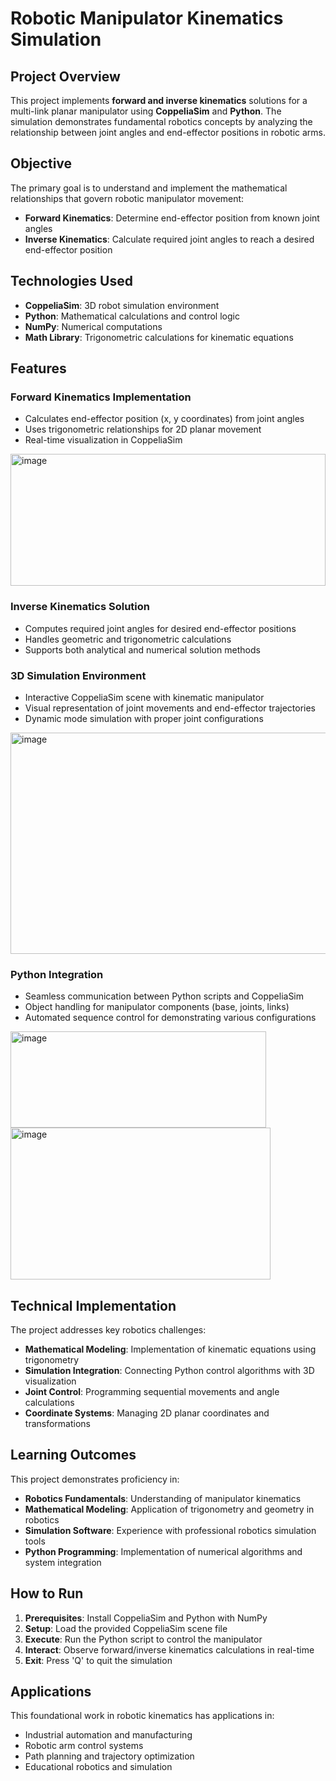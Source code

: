 # Robotic Manipulator Kinematics Simulation

## Project Overview

This project implements **forward and inverse kinematics** solutions for a multi-link planar manipulator using **CoppeliaSim** and **Python**. The simulation demonstrates fundamental robotics concepts by analyzing the relationship between joint angles and end-effector positions in robotic arms.

## Objective

The primary goal is to understand and implement the mathematical relationships that govern robotic manipulator movement:
- **Forward Kinematics**: Determine end-effector position from known joint angles
- **Inverse Kinematics**: Calculate required joint angles to reach a desired end-effector position

## Technologies Used

- **CoppeliaSim**: 3D robot simulation environment
- **Python**: Mathematical calculations and control logic
- **NumPy**: Numerical computations
- **Math Library**: Trigonometric calculations for kinematic equations

## Features

### Forward Kinematics Implementation
- Calculates end-effector position (x, y coordinates) from joint angles
- Uses trigonometric relationships for 2D planar movement
- Real-time visualization in CoppeliaSim
<img width="504" height="211" alt="image" src="https://github.com/user-attachments/assets/e1970008-0835-4d09-a591-47acad33e9ae" />


### Inverse Kinematics Solution
- Computes required joint angles for desired end-effector positions
- Handles geometric and trigonometric calculations
- Supports both analytical and numerical solution methods

### 3D Simulation Environment
- Interactive CoppeliaSim scene with kinematic manipulator
- Visual representation of joint movements and end-effector trajectories
- Dynamic mode simulation with proper joint configurations
<img width="630" height="354" alt="image" src="https://github.com/user-attachments/assets/edd27ff1-6573-40bf-8972-a44fc5ef9d35" />


### Python Integration
- Seamless communication between Python scripts and CoppeliaSim
- Object handling for manipulator components (base, joints, links)
- Automated sequence control for demonstrating various configurations
<img width="409" height="154" alt="image" src="https://github.com/user-attachments/assets/88434226-eece-4a67-b9a9-f7d2251807e9" />
<img width="416" height="243" alt="image" src="https://github.com/user-attachments/assets/5ffc5e76-d9a8-417d-a587-2b43cbb8d90f" />



## Technical Implementation

The project addresses key robotics challenges:

- **Mathematical Modeling**: Implementation of kinematic equations using trigonometry
- **Simulation Integration**: Connecting Python control algorithms with 3D visualization
- **Joint Control**: Programming sequential movements and angle calculations
- **Coordinate Systems**: Managing 2D planar coordinates and transformations

## Learning Outcomes

This project demonstrates proficiency in:
- **Robotics Fundamentals**: Understanding of manipulator kinematics
- **Mathematical Modeling**: Application of trigonometry and geometry in robotics
- **Simulation Software**: Experience with professional robotics simulation tools
- **Python Programming**: Implementation of numerical algorithms and system integration

## How to Run

1. **Prerequisites**: Install CoppeliaSim and Python with NumPy
2. **Setup**: Load the provided CoppeliaSim scene file
3. **Execute**: Run the Python script to control the manipulator
4. **Interact**: Observe forward/inverse kinematics calculations in real-time
5. **Exit**: Press 'Q' to quit the simulation

## Applications

This foundational work in robotic kinematics has applications in:
- Industrial automation and manufacturing
- Robotic arm control systems
- Path planning and trajectory optimization
- Educational robotics and simulation
